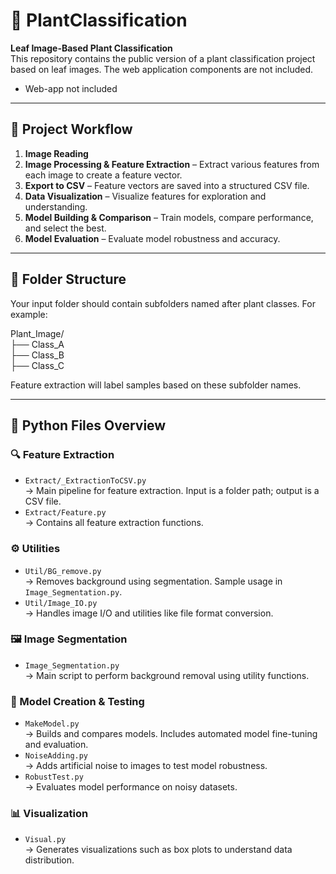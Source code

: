 # 🌿 PlantClassification

**Leaf Image-Based Plant Classification**  
This repository contains the public version of a plant classification project based on leaf images. The web application components are not included.
 * Web-app not included
---

## 🔁 Project Workflow

1. **Image Reading**
2. **Image Processing & Feature Extraction** – Extract various features from each image to create a feature vector.
3. **Export to CSV** – Feature vectors are saved into a structured CSV file.
4. **Data Visualization** – Visualize features for exploration and understanding.
5. **Model Building & Comparison** – Train models, compare performance, and select the best.
6. **Model Evaluation** – Evaluate model robustness and accuracy.

---

## 📁 Folder Structure

Your input folder should contain subfolders named after plant classes. For example:

  Plant_Image/<br/>
  ├── Class_A<br/>
  ├── Class_B<br/>
  ├── Class_C<br/>

Feature extraction will label samples based on these subfolder names.

---

## 🐍 Python Files Overview

### 🔍 Feature Extraction
- `Extract/_ExtractionToCSV.py`  
  → Main pipeline for feature extraction. Input is a folder path; output is a CSV file.  
- `Extract/Feature.py`  
  → Contains all feature extraction functions.

### ⚙️ Utilities
- `Util/BG_remove.py`  
  → Removes background using segmentation. Sample usage in `Image_Segmentation.py`.  
- `Util/Image_IO.py`  
  → Handles image I/O and utilities like file format conversion.

### 🖼️ Image Segmentation
- `Image_Segmentation.py`  
  → Main script to perform background removal using utility functions.

### 🧠 Model Creation & Testing
- `MakeModel.py`  
  → Builds and compares models. Includes automated model fine-tuning and evaluation.  
- `NoiseAdding.py`  
  → Adds artificial noise to images to test model robustness.  
- `RobustTest.py`  
  → Evaluates model performance on noisy datasets.

### 📊 Visualization
- `Visual.py`  
  → Generates visualizations such as box plots to understand data distribution.
